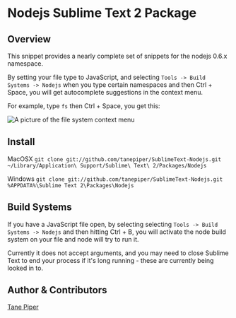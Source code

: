 Nodejs Sublime Text 2 Package
=============================

Overview
---------
This snippet provides a nearly complete set of snippets for the nodejs 0.6.x namespace.

By setting your file type to JavaScript, and selecting `Tools -> Build Systems -> Nodejs` when you
type certain namespaces and then Ctrl + Space, you will get autocomplete suggestions in the context menu.

For example, type `fs` then Ctrl + Space, you get this:

![A picture of the file system context menu](http://i.imgur.com/QLVPt.jpg)

Install
-------

MacOSX
`git clone git://github.com/tanepiper/SublimeText-Nodejs.git ~/Library/Application\ Support/Sublime\ Text\ 2/Packages/Nodejs`

Windows
`git clone git://github.com/tanepiper/SublimeText-Nodejs.git %APPDATA%\Sublime Text 2\Packages\Nodejs`

Build Systems
-------------

If you have a JavaScript file open, by selecting selecting `Tools -> Build Systems -> Nodejs` and
then hitting Ctrl + B, you will activate the node build system on your file and node will try to run it.

Currently it does not accept arguments, and you may need to close Sublime Text to end your process if it's
long running - these are currently being looked in to.

Author & Contributors
----------------------
[Tane Piper](http://twitter.com/tanepiper)
